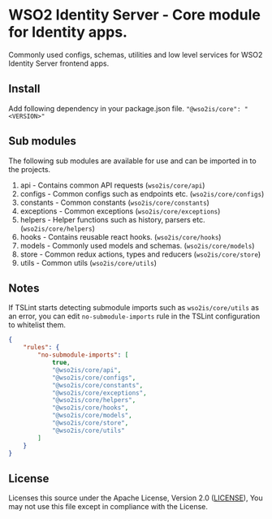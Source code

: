 # WSO2 Identity Server - Core module for Identity apps.

Commonly used configs, schemas, utilities and low level services for WSO2 Identity Server frontend apps.

## Install
Add following dependency in your package.json file.
`"@wso2is/core": "<VERSION>"`

## Sub modules

The following sub modules are available for use and can be imported in to the projects.

1. api - Contains common API requests (`wso2is/core/api`)
2. configs - Common configs such as endpoints etc. (`wso2is/core/configs`)
3. constants - Common constants (`wso2is/core/constants`)
4. exceptions - Common exceptions (`wso2is/core/exceptions`)
5. helpers - Helper functions such as history, parsers etc. (`wso2is/core/helpers`)
6. hooks - Contains reusable react hooks. (`wso2is/core/hooks`)
7. models - Commonly used models and schemas. (`wso2is/core/models`)
8. store - Common redux actions, types and reducers (`wso2is/core/store`)
9. utils - Common utils (`wso2is/core/utils`)

## Notes

If TSLint starts detecting submodule imports such as `wso2is/core/utils` as an error, you can edit `no-submodule-imports` rule in the TSLint configuration to whitelist them.

```json
{
    "rules": {
        "no-submodule-imports": [
            true,
            "@wso2is/core/api",
            "@wso2is/core/configs",
            "@wso2is/core/constants",
            "@wso2is/core/exceptions",
            "@wso2is/core/helpers",
            "@wso2is/core/hooks",
            "@wso2is/core/models",
            "@wso2is/core/store",
            "@wso2is/core/utils"
        ]
    }
}
``` 

## License

Licenses this source under the Apache License, Version 2.0 ([LICENSE](LICENSE)), You may not use this file except in compliance with the License.

